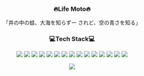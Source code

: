 

### <p align="center"> 🔥Life Moto🔥

<p align="center">「井の中の蛙、大海を知らずー されど、空の青さを知る」

### <p align="center">💻Tech Stack💻

<p align="center"><img src="https://img.shields.io/badge/Android-3DDC84?style=flat-square&logo=Android&logoColor=white"/>  <img src="https://img.shields.io/badge/Swift-FA7343?style=flat-square&logo=Swift&logoColor=white"/>  <img src="https://img.shields.io/badge/Python-3776AB?style=flat-square&logo=Python&logoColor=white"/>  <img src="https://img.shields.io/badge/Java-007396?style=flat-square&logo=Java&logoColor=white"/>  <img src="https://img.shields.io/badge/AWS-232F3E?style=flat-square&logo=Amazon&logoColor=white"/>  <img src="https://img.shields.io/badge/MySQL-4479A1?style=flat-square&logo=MySQL&logoColor=white"/>  <img src="https://img.shields.io/badge/C-A8B9CC?style=flat-square&logo=C&logoColor=white"/>  <img src="https://img.shields.io/badge/C++-00599C?style=flat-square&logo=C++&logoColor=white"/>  <img src="https://img.shields.io/badge/Figma-F24E1E?style=flat-square&logo=Figma&logoColor=white"/>  <img src="https://img.shields.io/badge/OpenCV-5C3EE8?style=flat-square&logo=OpenCV&logoColor=white"/>  <img src="https://img.shields.io/badge/Kotlin-0095D5?style=flat-square&logo=Kotlin&logoColor=white"/>  <img src="https://img.shields.io/badge/Django-092E20?style=flat-square&logo=Djanggo&logoColor=white"/>  <img src="https://img.shields.io/badge/Node.js-339933?style=flat-square&logo=Node.js&logoColor=white"/>  <img src="https://img.shields.io/badge/CS-1572B6?style=flat-square&logo=CSS3&logoColor=white"/>  <img src="https://img.shields.io/badge/Xcode-1575F9?style=flat-square&logo=Xcode&logoColor=white"/>  


<p align="center"> <a href="https://velog.io/@jjeongho" target="_blank"><img src="https://img.shields.io/badge/Velog-20c997?style=flat-square&logo=Vimeo&logoColor=white"/></a>


<!--
**jjeongho/jjeongho** is a ✨ _special_ ✨ repository because its `README.md` (this file) appears on your GitHub profile.

Here are some ideas to get you started:

- 🔭 I’m currently working on ...
- 🌱 I’m currently learning ...
- 👯 I’m looking to collaborate on ...
- 🤔 I’m looking for help with ...
- 💬 Ask me about ...
- 📫 How to reach me: ...
- 😄 Pronouns: ...
- ⚡ Fun fact: ...
-->
